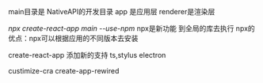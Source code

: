 main目录是 NativeAPI的开发目录
app 是应用层
  renderer是渲染层

*npx create-react-app main --use-npm*
npx是新功能 到全局的库去执行
npx的优点：npx可以根据应用的不同版本去安装 


create-react-app 添加新的支持 ts,stylus electron

custimize-cra
create-app-rewired 
